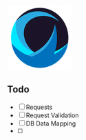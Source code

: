 ![](/.github/tempest-xs.png)

## Todo

- [ ] Requests
- [ ] Request Validation
- [ ] DB Data Mapping
- [ ] 